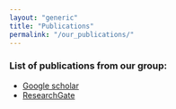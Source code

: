 ```yaml
---
layout: "generic"
title: "Publications"
permalink: "/our_publications/"
---
```


### List of publications from our group:
* [Google scholar](https://scholar.google.com/citations?user=bRqtuCAAAAAJ&hl=iw)
* [ResearchGate](https://www.researchgate.net/profile/Inbal-Tuvi-Arad)
